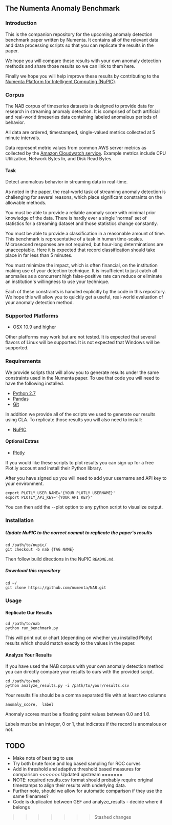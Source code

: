 The Numenta Anomaly Benchmark
-----------------------------

### Introduction

This is the companion repository for the upcoming anomaly detection benchmark
paper written by Numenta. It contains all of the relevant data and data
processing scripts so that you can replicate the results in the paper.

We hope you will compare these results with your own anomaly detection methods
and share those results so we can link to them here.

Finally we hope you will help improve these results by contributing to the
[Numenta Platform for Intelligent Computing (NuPIC)](https://github.com/numenta/nupic).

### Corpus

The NAB corpus of timeseries datasets is designed to provide data for research
in streaming anomaly detection. It is comprised of both artificial and
real-world timeseries data containing labeled anomalous periods of behavior.

All data are ordered, timestamped, single-valued metrics collected at 5 minute
intervals.

Data represent metric values from common AWS server metrics as collected by
the [Amazon Cloudwatch service](https://aws.amazon.com/documentation/cloudwatch/). Example metrics include CPU Utilization, Network
Bytes In, and Disk Read Bytes.

#### Task

Detect anomalous behavior in streaming data in real-time.

As noted in the paper, the real-world task of streaming anomaly detection is
challenging for several reasons, which place significant constraints on the
allowable methods.

You must be able to provide a reliable anomaly score with minimal prior
knowledge of the data. There is hardly ever a single 'normal' set of statistics
for a streaming dataset and those statistics change constantly.

You must be able to provide a classification in a reasonable amount of time.
This benchmark is representative of a task in human time-scales. Microsecond
responses are not required, but hour-long determinations are unacceptable. Here
it is expected that record classification should take place in far less than 5
minutes.

You must minimize the impact, which is often financial, on the institution
making use of your detection technique. It is insufficient to just catch all
anomalies as a concurrent high false-positive rate can reduce or eliminate an
institution's willingness to use your technique.

Each of these constraints is handled explicitly by the code in this repository.
We hope this will allow you to quickly get a useful, real-world evaluation of
your anomaly detection method.

### Supported Platforms

- OSX 10.9 and higher

Other platforms may work but are not tested. It is expected that several flavors
of Linux will be supported. It is not expected that Windows will be supported.

### Requirements

We provide scripts that will allow you to generate results under the same
constraints used in the Numenta paper. To use that code you will need to have
the following installed.

- [Python 2.7](https://www.python.org/download/)
- [Pandas](http://pandas.pydata.org/)
- [Git](http://git-scm.com/book/en/Getting-Started-Installing-Git)

In addition we provide all of the scripts we used to generate our results using
CLA. To replicate those results you will also need to install:

- [NuPIC](http://www.github.com/numenta/nupic)

#### Optional Extras

- [Plotly](https://plot.ly/)

If you would like these scripts to plot results you can sign up for a free
Plot.ly account and install their Python library.

After you have signed up you will need to add your username and API key to your
environment.

    export PLOTLY_USER_NAME='{YOUR PLOTLY USERNAME}'
    export PLOTLY_API_KEY='{YOUR API KEY}'

You can then add the --plot option to any python script to visualize output.

### Installation

##### Update NuPIC to the correct commit to replicate the paper's results

    cd /path/to/nupic/
    git checkout -b nab {TAG NAME}

Then follow build directions in the NuPIC `README.md`.

##### Download this repository

    cd ~/
    git clone https://github.com/numenta/NAB.git

### Usage


#### Replicate Our Results

    cd /path/to/nab
    python run_benchmark.py

This will print out or chart (depending on whether you installed Plotly) results which should match exactly to the values in the paper.

#### Analyze Your Results

If you have used the NAB corpus with your own anomaly detection method you can
directly compare your results to ours with the provided script.

    cd /path/to/nab
    python analyze_results.py -i /path/to/your/results.csv

Your results file should be a comma separated file with at least two
columns

    anomaly_score,  label

Anomaly scores must be a floating point values between 0.0 and 1.0.

Labels must be an integer, 0 or 1, that indicates if the record is anomalous
or not.

## TODO

- Make note of best tag to use
- Try both brute force and log based sampling for ROC curves
- Add in threshold and adaptive threshold based measures for comparison
<<<<<<< Updated upstream
=======
- NOTE: required results.csv format should probably require original timestamps to align their results with underlying data.
- Further note, should we allow for automatic comparison if they use the same filenames?
- Code is duplicated between GEF and analyze_results - decide where it belongs

>>>>>>> Stashed changes
